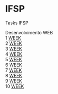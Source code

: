 # IFSP
Tasks IFSP

Desenvolvimento WEB <br>
1 [WEEK](https://github.com/conradobr1/IFSP/tree/main/Desenvolvimento%20WEB/1Semana) <BR>
2 [WEEK](https://github.com/conradobr1/IFSP/tree/main/Desenvolvimento%20WEB/2Semana/HTML_-Aula_01_C-main)<br>
3 [WEEK](https://github.com/conradobr1/IFSP/tree/main/Desenvolvimento%20WEB/3week/code)<br>
4 [WEEK](https://github.com/conradobr1/IFSP/tree/main/Desenvolvimento%20WEB/4Week/html_2024_aula04-main)<br>
5 [WEEK](https://github.com/conradobr1/IFSP/tree/main/Desenvolvimento%20WEB/5Week)<br>
6 [WEEK](https://github.com/conradobr1/IFSP/tree/main/Desenvolvimento%20WEB/6Week/html_css_2024_aula1-main)<br>
7 [WEEK](https://github.com/conradobr1/IFSP/tree/main/Desenvolvimento%20WEB/7Week/html_2024_css_aula_2-main)<br>
8 [WEEK](https://github.com/conradobr1/IFSP/tree/main/Desenvolvimento%20WEB/8Week)<br>
9 [WEEK](https://github.com/conradobr1/IFSP/tree/main/Desenvolvimento%20WEB/9Week)<br>
10 [WEEK](https://github.com/conradobr1/IFSP/tree/main/Desenvolvimento%20WEB/10week)<br>
